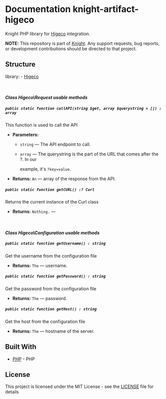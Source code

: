 # Documentation knight-artifact-higeco

Knight PHP library for [Higeco](https://www.higeco.com/) integration.

**NOTE:** This repository is part of [Knight](https://github.com/energia-source/knight). Any
support requests, bug reports, or development contributions should be directed to
that project.

## Structure

library:
    - [Higeco](https://github.com/energia-source/knight-artifact-higeco/tree/main/lib)

<br>

#### ***Class Higeco\Request usable methods***

##### `public static function callAPI(string $get, array $querystring = []) : array`

This function is used to call the API

 * **Parameters:**
   * `string` — The API endpoint to call.
   * `array` — The querystring is the part of the URL that comes after the ?. In our

     example, it's `?key=value`.

     <p>
 * **Returns:** `An` — array of the response from the API.

##### `public static function getCURL() :? Curl`

Returns the current instance of the Curl class

 * **Returns:** `Nothing.` — 

<br>

#### ***Class Higeco\Configuration usable methods***

##### `public static function getUsername() : string`

Get the username from the configuration file

 * **Returns:** `The` — username.

##### `public static function getPassword() : string`

Get the password from the configuration file

 * **Returns:** `The` — password.

##### `public static function getHost() : string`

Get the host from the configuration file

 * **Returns:** `The` — hostname of the server.

## Built With

* [PHP](https://www.php.net/) - PHP

## License

This project is licensed under the MIT License - see the [LICENSE](LICENSE) file for details
